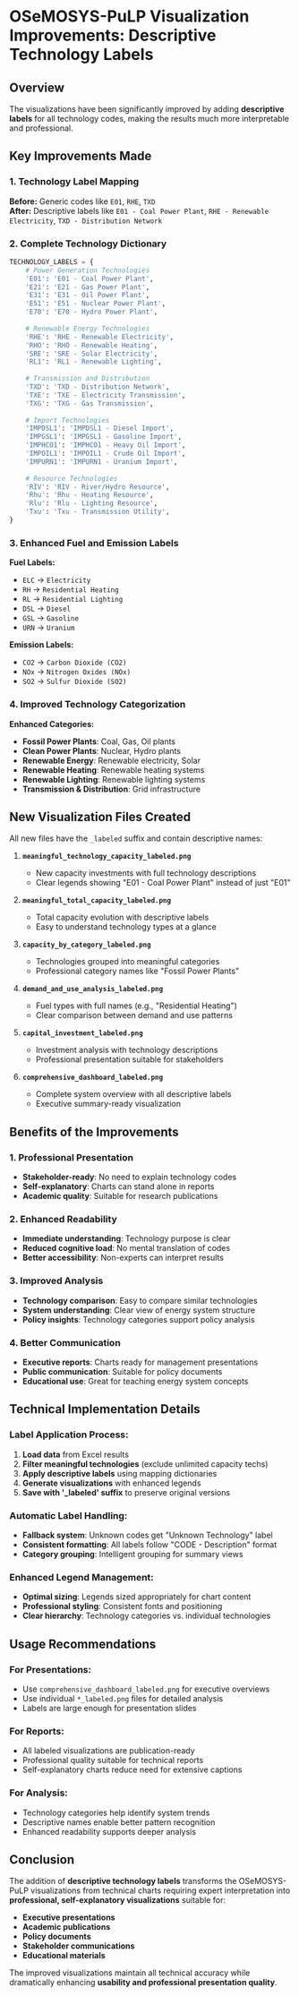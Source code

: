 # OSeMOSYS-PuLP Visualization Improvements: Descriptive Technology Labels

## Overview

The visualizations have been significantly improved by adding **descriptive labels** for all technology codes, making the results much more interpretable and professional.

## Key Improvements Made

### **1. Technology Label Mapping**

**Before:** Generic codes like `E01`, `RHE`, `TXD`  
**After:** Descriptive labels like `E01 - Coal Power Plant`, `RHE - Renewable Electricity`, `TXD - Distribution Network`

### **2. Complete Technology Dictionary**

```python
TECHNOLOGY_LABELS = {
    # Power Generation Technologies
    'E01': 'E01 - Coal Power Plant',
    'E21': 'E21 - Gas Power Plant', 
    'E31': 'E31 - Oil Power Plant',
    'E51': 'E51 - Nuclear Power Plant',
    'E70': 'E70 - Hydro Power Plant',
    
    # Renewable Energy Technologies
    'RHE': 'RHE - Renewable Electricity',
    'RHO': 'RHO - Renewable Heating',
    'SRE': 'SRE - Solar Electricity',
    'RL1': 'RL1 - Renewable Lighting',
    
    # Transmission and Distribution
    'TXD': 'TXD - Distribution Network',
    'TXE': 'TXE - Electricity Transmission',
    'TXG': 'TXG - Gas Transmission',
    
    # Import Technologies
    'IMPDSL1': 'IMPDSL1 - Diesel Import',
    'IMPGSL1': 'IMPGSL1 - Gasoline Import',
    'IMPHCO1': 'IMPHCO1 - Heavy Oil Import',
    'IMPOIL1': 'IMPOIL1 - Crude Oil Import',
    'IMPURN1': 'IMPURN1 - Uranium Import',
    
    # Resource Technologies
    'RIV': 'RIV - River/Hydro Resource',
    'Rhu': 'Rhu - Heating Resource',
    'Rlu': 'Rlu - Lighting Resource',
    'Txu': 'Txu - Transmission Utility',
}
```

### **3. Enhanced Fuel and Emission Labels**

**Fuel Labels:**
- `ELC` → `Electricity`
- `RH` → `Residential Heating`
- `RL` → `Residential Lighting`
- `DSL` → `Diesel`
- `GSL` → `Gasoline`
- `URN` → `Uranium`

**Emission Labels:**
- `CO2` → `Carbon Dioxide (CO2)`
- `NOx` → `Nitrogen Oxides (NOx)`
- `SO2` → `Sulfur Dioxide (SO2)`

### **4. Improved Technology Categorization**

**Enhanced Categories:**
- **Fossil Power Plants**: Coal, Gas, Oil plants
- **Clean Power Plants**: Nuclear, Hydro plants  
- **Renewable Energy**: Renewable electricity, Solar
- **Renewable Heating**: Renewable heating systems
- **Renewable Lighting**: Renewable lighting systems
- **Transmission & Distribution**: Grid infrastructure

## New Visualization Files Created

All new files have the `_labeled` suffix and contain descriptive names:

1. **`meaningful_technology_capacity_labeled.png`**
   - New capacity investments with full technology descriptions
   - Clear legends showing "E01 - Coal Power Plant" instead of just "E01"

2. **`meaningful_total_capacity_labeled.png`**
   - Total capacity evolution with descriptive labels
   - Easy to understand technology types at a glance

3. **`capacity_by_category_labeled.png`**
   - Technologies grouped into meaningful categories
   - Professional category names like "Fossil Power Plants"

4. **`demand_and_use_analysis_labeled.png`**
   - Fuel types with full names (e.g., "Residential Heating")
   - Clear comparison between demand and use patterns

5. **`capital_investment_labeled.png`**
   - Investment analysis with technology descriptions
   - Professional presentation suitable for stakeholders

6. **`comprehensive_dashboard_labeled.png`**
   - Complete system overview with all descriptive labels
   - Executive summary-ready visualization

## Benefits of the Improvements

### **1. Professional Presentation**
- **Stakeholder-ready**: No need to explain technology codes
- **Self-explanatory**: Charts can stand alone in reports
- **Academic quality**: Suitable for research publications

### **2. Enhanced Readability**
- **Immediate understanding**: Technology purpose is clear
- **Reduced cognitive load**: No mental translation of codes
- **Better accessibility**: Non-experts can interpret results

### **3. Improved Analysis**
- **Technology comparison**: Easy to compare similar technologies
- **System understanding**: Clear view of energy system structure
- **Policy insights**: Technology categories support policy analysis

### **4. Better Communication**
- **Executive reports**: Charts ready for management presentations
- **Public communication**: Suitable for policy documents
- **Educational use**: Great for teaching energy system concepts

## Technical Implementation Details

### **Label Application Process:**
1. **Load data** from Excel results
2. **Filter meaningful technologies** (exclude unlimited capacity techs)
3. **Apply descriptive labels** using mapping dictionaries
4. **Generate visualizations** with enhanced legends
5. **Save with '_labeled' suffix** to preserve original versions

### **Automatic Label Handling:**
- **Fallback system**: Unknown codes get "Unknown Technology" label
- **Consistent formatting**: All labels follow "CODE - Description" format
- **Category grouping**: Intelligent grouping for summary views

### **Enhanced Legend Management:**
- **Optimal sizing**: Legends sized appropriately for chart content
- **Professional styling**: Consistent fonts and positioning
- **Clear hierarchy**: Technology categories vs. individual technologies

## Usage Recommendations

### **For Presentations:**
- Use `comprehensive_dashboard_labeled.png` for executive overviews
- Use individual `*_labeled.png` files for detailed analysis
- Labels are large enough for presentation slides

### **For Reports:**
- All labeled visualizations are publication-ready
- Professional quality suitable for technical reports
- Self-explanatory charts reduce need for extensive captions

### **For Analysis:**
- Technology categories help identify system trends
- Descriptive names enable better pattern recognition
- Enhanced readability supports deeper analysis

## Conclusion

The addition of **descriptive technology labels** transforms the OSeMOSYS-PuLP visualizations from technical charts requiring expert interpretation into **professional, self-explanatory visualizations** suitable for:

- **Executive presentations**
- **Academic publications** 
- **Policy documents**
- **Stakeholder communications**
- **Educational materials**

The improved visualizations maintain all technical accuracy while dramatically enhancing **usability and professional presentation quality**.